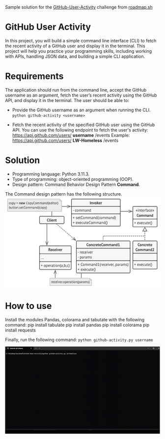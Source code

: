 Sample solution for the [GitHub-User-Activity](https://roadmap.sh/projects/github-user-activity) challenge from [roadmap.sh](https://roadmap.sh)

# GitHub User Activity
In this project, you will build a simple command line interface (CLI) to fetch the recent activity of a GitHub user and display it in the terminal. This project will help you practice your programming skills, including working with APIs, handling JSON data, and building a simple CLI application.

# Requirements
The application should run from the command line, accept the GitHub username as an argument, fetch the user’s recent activity using the GitHub API, and display it in the terminal. The user should be able to:

- Provide the GitHub username as an argument when running the CLI.
`python github-activity <username>`

- Fetch the recent activity of the specified GitHub user using the GitHub API. You can use the following endpoint to fetch the user's activity:
https://api.github.com/users/ **username** /events
Example:  https://api.github.com/users/ **LW-Homeless** /events

# Solution
- Programming language: Python 3.11.3.
- Type of programming: object-oriented programming (OOP).
- Design pattern: Command Behavior Design Pattern **Command**.

The Command design pattern has the following structure.
![image](https://github.com/LW-Homeless/roadmap/blob/main/backend/task-tracker/structure.png) 
# How to use
Install the modules Pandas, colorama and tabutate with the following command:
pip install tabulate
pip install pandas 
pip install colorama
pip install requests

Finally, run the following command:
`python github-activity.py username`

![video](https://github.com/LW-Homeless/roadmap/blob/main/backend/GitHub-User-Activity/video.gif)
